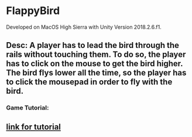 # FlappyBird

Developed on MacOS High Sierra with Unity Version 2018.2.6.f1.

Desc: A player has to lead the bird through the rails without touching them. To do so, the player has to click on the mouse to get the bird higher. The bird flys lower all the time, so the player has to click the mousepad in order to fly with the bird.
------

### Game Tutorial:

[link for tutorial](https://www.youtube.com/watch?v=A-GkNM8M5p8)
----
